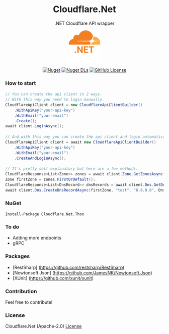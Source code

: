 <div align="center">

# Cloudflare.Net

.NET Cloudflare API wrapper

<img src="https://github.com/thoo0224/Cloudflare.Net/blob/main/resources/icon.png" width="100"/>

[![Nuget](https://img.shields.io/nuget/v/Cloudflare.Net.Thoo?logo=nuget)](https://www.nuget.org/packages/Cloudflare.Net.Thoo) [![Nuget DLs](https://img.shields.io/nuget/dt/Cloudflare.Net.Thoo?logo=nuget)](https://www.nuget.org/packages/Cloudflare.Net.Thoo) [![GitHub License](https://img.shields.io/github/license/thoo0224/Cloudflare.Net)](https://github.com/thoo0224/Clouflare.Net/blob/master/LICENSE)

</div>

### How to start
```cs
// You can create the api client in 2 ways.
// With this way you need to login manually.
CloudflareApiClient client = new CloudflareApiClientBuilder()
	.WithApiKey("your-api-key")
	.WithEmail("your-email")
	.Create();
await client.LoginAsync();

// And with this way you can create the api client and login automatically.
CloudflareApiClient client = await new CloudflareApiClientBuilder()
	.WithApiKey("your-api-key")
	.WithEmail("your-email")
	.CreateAndLoginAsync();

// It's pretty self explanatory but here are a few methods.
CloudflareResponse<List<Zone>> zones = await client.Zone.GetZonesAsync();
Zone firstZone = zones.FirstOrDefault();
CloudflareResponse<List<DnsRecord>> dnsRecords = await client.Dns.GetDnsRecordsAsync(firstZone);
await client.Dns.CreateDnsRecordAsync(firstZone, "test", "8.8.8.8", DnsRecordType.A);
```

### NuGet
```
Install-Package Cloudflare.Net.Thoo
```

### To do
* Adding more endpoints
* gRPC

### Packages
* [RestSharp] (https://github.com/restsharp/RestSharp)
* [Newtonsoft.Json] (https://github.com/JamesNK/Newtonsoft.Json)
* [XUnit] (https://github.com/xunit/xunit)

### Contribution
Feel free to contribute!

### License
Cloudflare.Net (Apache-2.0) [License](https://github.com/thoo0224/Clouflare.Net/blob/master/LICENSE)
